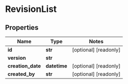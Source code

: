 # RevisionList

## Properties
Name | Type | Notes
------------ | ------------- | -------------
**id** | **str** | [optional] [readonly] 
**version** | **str** | 
**creation_date** | **datetime** | [optional] [readonly] 
**created_by** | **str** | [optional] [readonly] 


